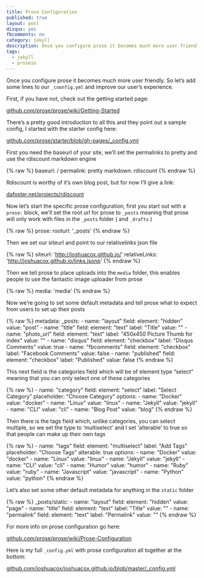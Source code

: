 ```yaml
---
title: Prose Configuration
published: true
layout: post
disqus: yes
fbcomments: no
category: jekyll
description: Once you configure prose it becomes much more user friendly.
tags: 
  - jekyll
  - proseio
---
```


Once you configure prose it becomes much more user friendly.  So let’s add some lines to our `_coonfig.yml` and improve our user’s experience.

First, if you have not, check out the getting started page:

[github.com/prose/prose/wiki/Getting-Started](https://github.com/prose/prose/wiki/Getting-Started)

There’s a pretty good introduction to all this and they point out a sample config, I started with the starter config here:

[github.com/prose/starter/blob/gh-pages/_config.yml](https://github.com/prose/starter/blob/gh-pages/_config.yml)


First you need the baseurl of your site, we’ll set the permalinks to pretty and use the rdiscount markdown engine

{% raw  %}
      baseurl: /
      permalink: pretty
      markdown: rdiscount
{% endraw  %}

Rdiscount is worthy of it’s own blog post, but for now I’ll give a link:

[dafoster.net/projects/rdiscount](http://dafoster.net/projects/rdiscount/)

Now let’s start the specific prose configuration, first you start out with a `prose:` block, we’ll set the root url for prose to `_posts` meaning that prose will only work with files in the `_posts` folder ( and `_drafts` )

{% raw  %}
    prose:
      rooturl: '_posts'
{% endraw  %}

Then we set our siteurl and point to our relativelinks json file

{% raw  %}
      siteurl: 'http://joshuacox.github.io/'
      relativeLinks: 'http://joshuacox.github.io/links.jsonp'
{% endraw  %}

Then we tell prose to place uploads into the `media` folder, this enables people to use the fantastic image uploader from prose

{% raw  %}
      media: 'media'
{% endraw  %}

Now we’re going to set some default metadata and tell prose what to expect from users to set up their  posts

{% raw  %}
    metadata:
      _posts:
        - name: "layout"
          field:
            element: "hidden"
            value: "post"
        - name: "title"
          field:
            element: "text"
            label: "Title"
            value: ""
        - name: "photo_url"
          field:
            element: "text"
            label: "450x450 Picture Thumb for index"
            value: ""
        - name: "disqus"
          field:
            element: "checkbox"
            label: "Disqus Comments"
            value: true
        - name: "fbcomments"
          field:
            element: "checkbox"
            label: "Facebook Comments"
            value: false
        - name: "published"
          field:
            element: "checkbox"
            label: "Published"
            value: false
{% endraw  %}

This next field is the categories field which will be of element type “select” meaning that you can only select one of these categories

{% raw  %}
        - name: "category"
          field:
            element: "select"
            label: "Select Category"
            placeholder: "Choose Category"
            options:
              - name: "Docker"
                value: "docker"
              - name: "Linux"
                value: "linux"
              - name: "Jekyll"
                value: "jekyll"
              - name: "CLI"
                value: "cli"
              - name: "Blog Post"
                value: "blog"
{% endraw  %}

Then there is the tags field which, unlike categories, you can select multiple, so we set the type to ‘multiselect’ and I set ‘alterable’ to true so that people can make up their own tags

{% raw  %}
        - name: "tags"
          field:
            element: "multiselect"
            label: "Add Tags"
            placeholder: "Choose Tags"
            alterable: true
            options:
              - name: "Docker"
                value: "docker"
              - name: "Linux"
                value: "linux"
              - name: "Jekyll"
                value: "jekyll"
              - name: "CLI"
                value: "cli"
              - name: "Humor"
                value: "humor"
              - name: "Ruby"
                value: "ruby"
              - name: "Javascript"
                value: "javascript"
              - name: "Python"
                value: "python"
{% endraw  %}

Let’s also set some other default metadata for anything in the `static` folder

{% raw  %}
      _posts/static:
        - name: "layout"
          field:
            element: "hidden"
            value: "page"
        - name: "title"
          field:
            element: "text"
            label: "Title"
            value: ""
        - name: "permalink"
          field:
            element: "text"
            label: "Permalink"
            value: ""
{% endraw  %}

For more info on prose configuration go here:

[github.com/prose/prose/wiki/Prose-Configuration](https://github.com/prose/prose/wiki/Prose-Configuration)

Here is my full `_config.yml` with  prose configuration all together at the bottom:

[github.com/joshuacox/joshuacox.github.io/blob/master/_config.yml](https://github.com/joshuacox/joshuacox.github.io/blob/master/_config.yml)
